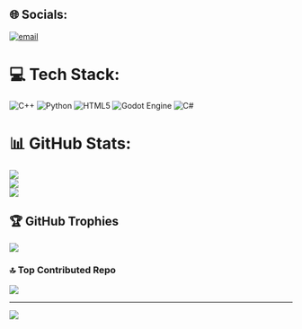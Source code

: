 
## 🌐 Socials:
[![email](https://img.shields.io/badge/Email-D14836?logo=gmail&logoColor=white)](mailto:longnh4991@gmail.com) 

# 💻 Tech Stack:
![C++](https://img.shields.io/badge/c++-%2300599C.svg?style=for-the-badge&logo=c%2B%2B&logoColor=white) ![Python](https://img.shields.io/badge/python-3670A0?style=for-the-badge&logo=python&logoColor=ffdd54) ![HTML5](https://img.shields.io/badge/html5-%23E34F26.svg?style=for-the-badge&logo=html5&logoColor=white) ![Godot Engine](https://img.shields.io/badge/GODOT-%23FFFFFF.svg?style=for-the-badge&logo=godot-engine) ![C#](https://img.shields.io/badge/c%23-%23239120.svg?style=for-the-badge&logo=csharp&logoColor=white)
# 📊 GitHub Stats:
![](https://github-readme-stats.vercel.app/api?username=ShadowDragon-15&theme=shadow_green&hide_border=false&include_all_commits=true&count_private=true)<br/>
![](https://nirzak-streak-stats.vercel.app/?user=ShadowDragon-15&theme=shadow_green&hide_border=false)<br/>
![](https://github-readme-stats.vercel.app/api/top-langs/?username=ShadowDragon-15&theme=shadow_green&hide_border=false&include_all_commits=true&count_private=true&layout=compact)

## 🏆 GitHub Trophies
![](https://github-profile-trophy.vercel.app/?username=ShadowDragon-15&theme=default&no-frame=false&no-bg=false&margin-w=4)

### 🔝 Top Contributed Repo
![](https://github-contributor-stats.vercel.app/api?username=ShadowDragon-15&limit=5&theme=dark&combine_all_yearly_contributions=true)

---
[![](https://visitcount.itsvg.in/api?id=ShadowDragon-15&icon=0&color=0)](https://visitcount.itsvg.in)

<!-- Proudly created with GPRM ( https://gprm.itsvg.in ) -->
